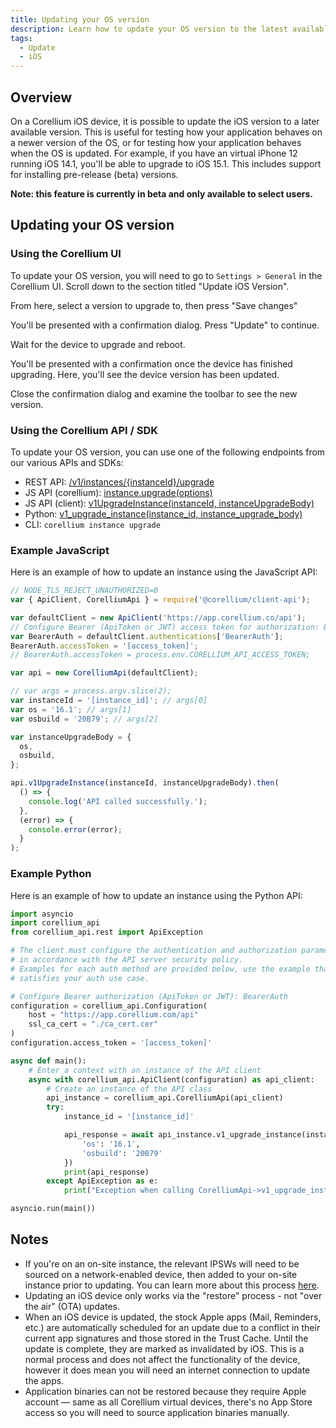 ```yaml
---
title: Updating your OS version
description: Learn how to update your OS version to the latest available version.
tags:
  - Update
  - iOS
---
```


## Overview

On a Corellium iOS device, it is possible to update the iOS version to a later available version. This is useful for testing how your application behaves on a newer version of the OS, or for testing how your application behaves when the OS is updated. For example, if you have an virtual iPhone 12 running iOS 14.1, you'll be able to upgrade to iOS 15.1. This includes support for installing pre-release (beta) versions.

**Note: this feature is currently in beta and only available to select users.**

## Updating your OS version

### Using the Corellium UI

To update your OS version, you will need to go to `Settings > General` in the Corellium UI. Scroll down to the section titled "Update iOS Version".

From here, select a version to upgrade to, then press "Save changes"

You'll be presented with a confirmation dialog. Press "Update" to continue.

Wait for the device to upgrade and reboot.

You'll be presented with a confirmation once the device has finished upgrading. Here, you'll see the device version has been updated.

Close the confirmation dialog and examine the toolbar to see the new version.

### Using the Corellium API / SDK

To update your OS version, you can use one of the following endpoints from our various APIs and SDKs:

- REST API: [/v1/instances/{instanceId}/upgrade](https://app.corellium.com/api/docs#post-/v1/instances/-instanceId-/upgrade)
- JS API (corellium): [instance.upgrade(options)](https://corellium.github.io/corellium-api/Instance.html#upgrade)
- JS API (client): [v1UpgradeInstance(instanceId, instanceUpgradeBody)](https://github.com/corellium/js-client-api/blob/master/docs/CorelliumApi.md#v1UpgradeInstance)
- Python: [v1_upgrade_instance(instance_id, instance_upgrade_body)](https://github.com/corellium/python-api-client/blob/master/docs/CorelliumApi.md#v1_upgrade_instance)
- CLI: `corellium instance upgrade`

### Example JavaScript

Here is an example of how to update an instance using the JavaScript API:

```js
// NODE_TLS_REJECT_UNAUTHORIZED=0
var { ApiClient, CorelliumApi } = require('@corellium/client-api');

var defaultClient = new ApiClient('https://app.corellium.co/api');
// Configure Bearer (ApiToken or JWT) access token for authorization: BearerAuth
var BearerAuth = defaultClient.authentications['BearerAuth'];
BearerAuth.accessToken = '[access_token]';
// BearerAuth.accessToken = process.env.CORELLIUM_API_ACCESS_TOKEN;

var api = new CorelliumApi(defaultClient);

// var args = process.argv.slice(2);
var instanceId = '[instance_id]'; // args[0]
var os = '16.1'; // args[1]
var osbuild = '20B79'; // args[2]

var instanceUpgradeBody = {
  os,
  osbuild,
};

api.v1UpgradeInstance(instanceId, instanceUpgradeBody).then(
  () => {
    console.log('API called successfully.');
  },
  (error) => {
    console.error(error);
  }
);
```

### Example Python

Here is an example of how to update an instance using the Python API:

```python
import asyncio
import corellium_api
from corellium_api.rest import ApiException

# The client must configure the authentication and authorization parameters
# in accordance with the API server security policy.
# Examples for each auth method are provided below, use the example that
# satisfies your auth use case.

# Configure Bearer authorization (ApiToken or JWT): BearerAuth
configuration = corellium_api.Configuration(
    host = "https://app.corellium.com/api"
    ssl_ca_cert = "./ca_cert.cer"
)
configuration.access_token = '[access_token]'

async def main():
    # Enter a context with an instance of the API client
    async with corellium_api.ApiClient(configuration) as api_client:
        # Create an instance of the API class
        api_instance = corellium_api.CorelliumApi(api_client)
        try:
            instance_id = '[instance_id]'

            api_response = await api_instance.v1_upgrade_instance(instance_id, {
                'os': '16.1',
                'osbuild': '20B79'
            })
            print(api_response)
        except ApiException as e:
            print("Exception when calling CorelliumApi->v1_upgrade_instance: %s\n" % e)

asyncio.run(main())
```

## Notes

- If you're on an on-site instance, the relevant IPSWs will need to be sourced on a network-enabled device, then added to your on-site instance prior to updating. You can learn more about this process [here](/getting-started/onsite-setup/onsite-custom-ipsw).
- Updating an iOS device only works via the "restore" process - not "over the air" (OTA) updates.
- When an iOS device is updated, the stock Apple apps (Mail, Reminders, etc.) are automatically scheduled for an update due to a conflict in their current app signatures and those stored in the Trust Cache. Until the update is complete, they are marked as invalidated by iOS. This is a normal process and does not affect the functionality of the device, however it does mean you will need an internet connection to update the apps.
- Application binaries can not be restored because they require Apple account — same as all Corellium virtual devices, there's no App Store access so you will need to source application binaries manually.
